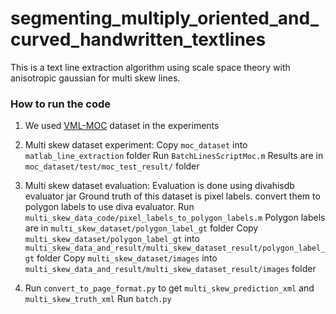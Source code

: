 # segmenting_multiply_oriented_and_curved_handwritten_textlines
This is a text line extraction algorithm using scale space theory with anisotropic gaussian for multi skew lines.
### How to run the code
1. We used [VML-MOC](https://www.cs.bgu.ac.il/~berat/) dataset in the experiments 

2. Multi skew dataset experiment:
Copy `moc_dataset` into `matlab_line_extraction` folder
Run `BatchLinesScriptMoc.m`
Results are in `moc_dataset/test/moc_test_result/` folder

3. Multi skew dataset evaluation:
Evaluation is done using divahisdb evaluator jar
Ground truth of this dataset is pixel labels. convert them to polygon labels to use diva evaluator.
Run `multi_skew_data_code/pixel_labels_to_polygon_labels.m`
Polygon labels are in `multi_skew_dataset/polygon_label_gt` folder
Copy `multi_skew_dataset/polygon_label_gt` into `multi_skew_data_and_result/multi_skew_dataset_result/polygon_label_gt` folder
Copy `multi_skew_dataset/images` into `multi_skew_data_and_result/multi_skew_dataset_result/images` folder

4. Run `convert_to_page_format.py` to get `multi_skew_prediction_xml` and `multi_skew_truth_xml`
Run `batch.py`

